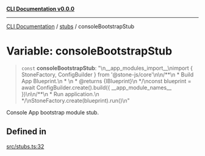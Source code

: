[**CLI Documentation v0.0.0**](../../README.md)

***

[CLI Documentation](../../modules.md) / [stubs](../README.md) / consoleBootstrapStub

# Variable: consoleBootstrapStub

> `const` **consoleBootstrapStub**: "\n\_\_app\_modules\_import\_\_\nimport \{ StoneFactory, ConfigBuilder \} from '@stone-js/core'\n\n/\*\*\n \* Build App Blueprint.\n \* \n \* @returns \{IBlueprint\}\n \*/\nconst blueprint = await ConfigBuilder.create().build(\{ \_\_app\_module\_names\_\_ \})\n\n/\*\*\n \* Run application.\n \*/\nStoneFactory.create(blueprint).run()\n"

Console App bootstrap module stub.

## Defined in

[src/stubs.ts:32](https://github.com/stonemjs/cli/blob/7903e21087d732d9d42947a348eb3c473963e042/src/stubs.ts#L32)

